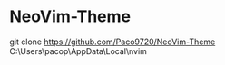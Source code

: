 # NeoVim-Theme
git clone https://github.com/Paco9720/NeoVim-Theme C:\Users\pacop\AppData\Local\nvim

